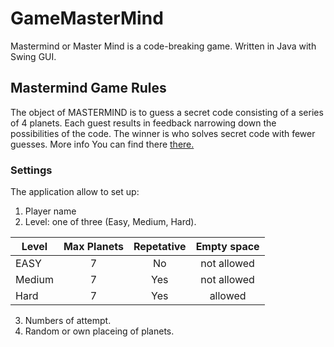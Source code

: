 # GameMasterMind

Mastermind or Master Mind is a code-breaking game. Written in Java with Swing GUI.

## Mastermind Game Rules

  The object of MASTERMIND is to guess a secret code consisting of a series of 4
planets. Each guest results in feedback narrowing down the possibilities of the
code. The winner is who solves secret code with fewer guesses.
More info You can find there [there.](https://en.wikipedia.org/wiki/Mastermind_(board_game))

### Settings

The application allow to set up:

1. Player name
2. Level: one of three (Easy, Medium, Hard).

|    Level      |   Max Planets | Repetative   |   Empty space 
| ------------- |:-------------:|:------------:|:-------------:
| EASY          |      7        |  No          | not allowed
| Medium        |      7        |  Yes         | not allowed
| Hard          |      7        |  Yes         |   allowed

3. Numbers of attempt.
4. Random or own placeing of planets.


#### 



